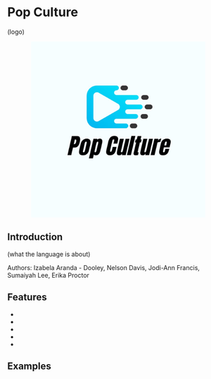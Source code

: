 # Pop Culture 
(logo)
<p align="center">
<img src= "docs/logo.png" height="400">
</p>

## Introduction 
(what the language is about)

Authors: Izabela Aranda - Dooley, Nelson Davis, Jodi-Ann Francis, Sumaiyah Lee, Erika Proctor 

## Features
*
*
*
*
*

## Examples 

